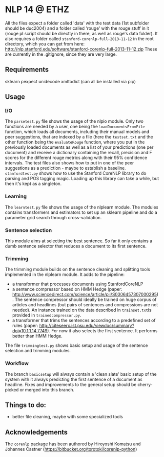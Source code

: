 # NLP 14 @ ETHZ

All the files expect a folder called 'data' with the test data (1st subfolder should be duc2004) and a folder called 'rouge' with the rouge stuff in it (rouge pl script should be directly in there, as well as rouge's data folder).
It also requires a folder called ``stanford-corenlp-full-2013-11-12`` in the root directory, which you can get from here: http://nlp.stanford.edu/software/stanford-corenlp-full-2013-11-12.zip
These are currently in the .gitignore, since they are very large.

## Requirements

sklearn pexpect unidecode xmltodict (can all be installed via pip)

## Usage

### I/O

The ``parsetest.py`` file shows the usage of the nlpio module.
Only two functions are needed by a user, one being the ``loadDocumentsFromFile`` function, which loads all documents, including their manual models and peer suggestions, that are indexed by a file (here the ``testset.txt`` and the other function being the ``evaluateRouge`` function, where you put in the previously loaded documents as well as a list of your predictions (one per document) and receive a dictionary containing the recall, precision and F scores for the different rouge metrics along with their 95% confidence intervals. The test files also shows how to put in one of the peer suggestions as a prediction - maybe to establish a baseline.
``stanfordtest.py`` shows how to use the Stanford CoreNLP library to do parsing and POS tagging magic. Loading up this library can take a while, but then it's kept as a singleton.

### Learning

The ```learntest.py``` file shows the usage of the nlplearn module.
The modules contains transformers and estimators to set up an sklearn pipeline and do a parameter grid search through cross-validation.

### Sentence selection

This module aims at selecting the best sentence. So far it only contains a dumb sentence selector that reduces a document to its first sentence.

### Trimming

The trimming module builds on the sentence cleaning and splitting tools implemented in the nlplearn module. It adds to the pipeline:
* a transformer that processes documents using StanfordCoreNLP
* a sentence compressor based on HMM Hedge (paper: http://www.sciencedirect.com/science/article/pii/S0306457307000295). The sentence compressor should ideally be trained on huge corpus of articles and headlines (but pairs of sentences and compressions are not needed). An instance trained on the data described in ```trainset.txt```is provided in ```trainedcompressor.py```.
* a transformer that trims the sentences according to a predefined set of rules (paper: http://citeseerx.ist.psu.edu/viewdoc/summary?doi=10.1.1.14.7749). For now it also selects the first sentence. It performs better than HMM Hedge.

The file ```trimmingtest.py``` shows basic setup and usage of the sentence selection and trimming modules.

### Workflow

The branch ``basicsetup`` will always contain a 'clean slate' basic setup of the system with it always predicting the first sentence of a document as headline.
Fixes and improvements to the general setup should be cherry-picked or merged into this branch.

## Things to do:

* better file cleaning, maybe with some specialized tools

## Acknowledgements

The ``corenlp`` package has been authored by Hiroyoshi Komatsu and Johannes Castner (https://bitbucket.org/torotoki/corenlp-python)
